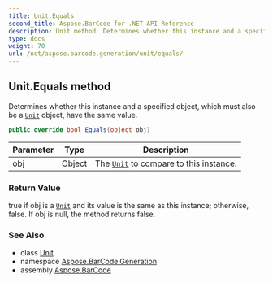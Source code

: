 ```yaml
---
title: Unit.Equals
second_title: Aspose.BarCode for .NET API Reference
description: Unit method. Determines whether this instance and a specified object which must also be a Unit object have the same value
type: docs
weight: 70
url: /net/aspose.barcode.generation/unit/equals/
---
```

## Unit.Equals method

Determines whether this instance and a specified object, which must also be a [`Unit`](../) object, have the same value.

```csharp
public override bool Equals(object obj)
```

| Parameter | Type | Description |
| --- | --- | --- |
| obj | Object | The [`Unit`](../) to compare to this instance. |

### Return Value

true if obj is a [`Unit`](../) and its value is the same as this instance; otherwise, false. If obj is null, the method returns false.

### See Also

* class [Unit](../)
* namespace [Aspose.BarCode.Generation](../../../aspose.barcode.generation/)
* assembly [Aspose.BarCode](../../../)


